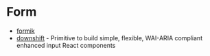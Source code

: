 # Form

- [formik](https://github.com/jaredpalmer/formik)
- [downshift](https://github.com/downshift-js/downshift) - Primitive to build simple, flexible, WAI-ARIA compliant enhanced input React components 
